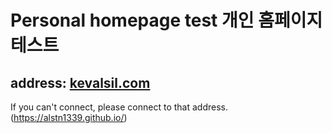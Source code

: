 # Personal homepage test 개인 홈페이지 테스트
## address: [kevalsil.com](https://kevalsil.com/)

If you can't connect, please connect to that address.
(https://alstn1339.github.io/)

